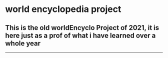 # world encyclopedia project

## This is the old worldEncyclo Project of 2021, it is here just as a prof of what i have learned over a whole year
----
